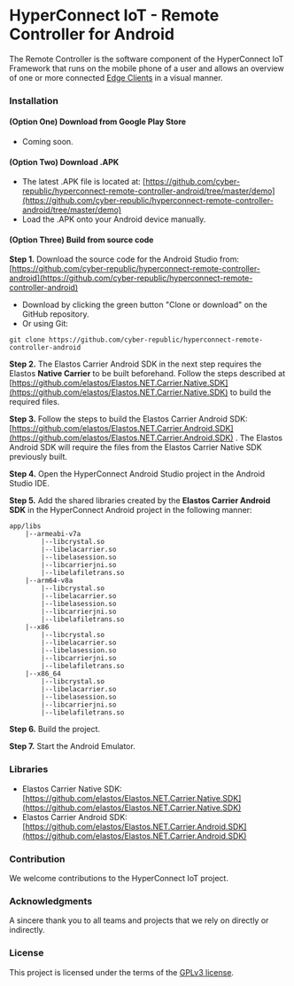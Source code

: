 # HyperConnect IoT - Remote Controller for Android

The Remote Controller is the software component of the HyperConnect IoT Framework that runs on the mobile phone of a user and allows an overview of one or more connected [Edge Clients](https://github.com/cyber-republic/hyperconnect-edge-client) in a visual manner.

### Installation

#### (Option One) Download from Google Play Store
- Coming soon.

#### (Option Two) Download .APK
- The latest .APK file is located at: [https://github.com/cyber-republic/hyperconnect-remote-controller-android/tree/master/demo](https://github.com/cyber-republic/hyperconnect-remote-controller-android/tree/master/demo)
- Load the .APK onto your Android device manually.

#### (Option Three) Build from source code
**Step 1.** Download the source code for the Android Studio from: [https://github.com/cyber-republic/hyperconnect-remote-controller-android](https://github.com/cyber-republic/hyperconnect-remote-controller-android)

- Download by clicking the green button "Clone or download" on the GitHub repository.
- Or using Git:
```
git clone https://github.com/cyber-republic/hyperconnect-remote-controller-android
```

**Step 2.** The Elastos Carrier Android SDK in the next step requires the Elastos **Native Carrier** to be built beforehand. Follow the steps described at [https://github.com/elastos/Elastos.NET.Carrier.Native.SDK](https://github.com/elastos/Elastos.NET.Carrier.Native.SDK) to build the required files.

**Step 3.** Follow the steps to build the Elastos Carrier Android SDK: [https://github.com/elastos/Elastos.NET.Carrier.Android.SDK](https://github.com/elastos/Elastos.NET.Carrier.Android.SDK) . The Elastos Android SDK will require the files from the Elastos Carrier Native SDK previously built.

**Step 4.** Open the HyperConnect Android Studio project in the Android Studio IDE.

**Step 5.** Add the shared libraries created by the **Elastos Carrier Android SDK** in the HyperConnect Android project in the following manner:

```
app/libs
    |--armeabi-v7a
        |--libcrystal.so
        |--libelacarrier.so
        |--libelasession.so
        |--libcarrierjni.so
        |--libelafiletrans.so
    |--arm64-v8a
        |--libcrystal.so
        |--libelacarrier.so
        |--libelasession.so
        |--libcarrierjni.so
        |--libelafiletrans.so
    |--x86
        |--libcrystal.so
        |--libelacarrier.so
        |--libelasession.so
        |--libcarrierjni.so
        |--libelafiletrans.so
    |--x86_64
        |--libcrystal.so
        |--libelacarrier.so
        |--libelasession.so
        |--libcarrierjni.so
        |--libelafiletrans.so
```

**Step 6.** Build the project.

**Step 7.** Start the Android Emulator.

### Libraries

- Elastos Carrier Native SDK: [https://github.com/elastos/Elastos.NET.Carrier.Native.SDK](https://github.com/elastos/Elastos.NET.Carrier.Native.SDK)
- Elastos Carrier Android SDK: [https://github.com/elastos/Elastos.NET.Carrier.Android.SDK](https://github.com/elastos/Elastos.NET.Carrier.Android.SDK)

### Contribution
We welcome contributions to the HyperConnect IoT project.

### Acknowledgments
A sincere thank you to all teams and projects that we rely on directly or indirectly.

### License
This project is licensed under the terms of the [GPLv3 license](https://github.com/cyber-republic/hyperconnect-remote-controller-android/blob/readme/LICENSE).
